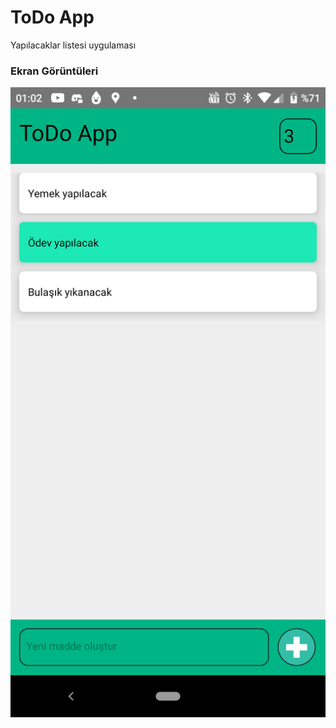 # ToDo App

Yapılacaklar listesi uygulaması

### Ekran Görüntüleri

<div align="center">
  <img width="600" src="/screenshot.png">
</div>